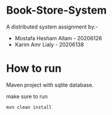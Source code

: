 # Book-Store-System

A distributed system assignment by:-

* Mostafa Hesham Allam - 20206126
* Karim Amr Lialy - 20206138

# How to run

Maven project with sqlite database.

make sure to run

```
mvn clean install
```
